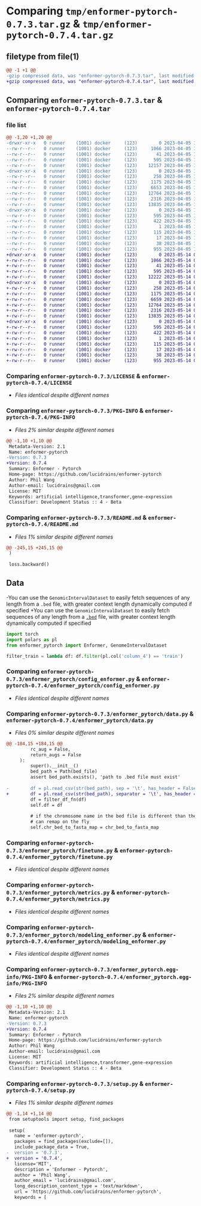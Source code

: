 # Comparing `tmp/enformer-pytorch-0.7.3.tar.gz` & `tmp/enformer-pytorch-0.7.4.tar.gz`

## filetype from file(1)

```diff
@@ -1 +1 @@
-gzip compressed data, was "enformer-pytorch-0.7.3.tar", last modified: Wed Apr  5 14:27:59 2023, max compression
+gzip compressed data, was "enformer-pytorch-0.7.4.tar", last modified: Sun May 14 04:01:06 2023, max compression
```

## Comparing `enformer-pytorch-0.7.3.tar` & `enformer-pytorch-0.7.4.tar`

### file list

```diff
@@ -1,20 +1,20 @@
-drwxr-xr-x   0 runner    (1001) docker     (123)        0 2023-04-05 14:27:59.699594 enformer-pytorch-0.7.3/
--rw-r--r--   0 runner    (1001) docker     (123)     1066 2023-04-05 14:27:44.000000 enformer-pytorch-0.7.3/LICENSE
--rw-r--r--   0 runner    (1001) docker     (123)       41 2023-04-05 14:27:44.000000 enformer-pytorch-0.7.3/MANIFEST.in
--rw-r--r--   0 runner    (1001) docker     (123)      595 2023-04-05 14:27:59.699594 enformer-pytorch-0.7.3/PKG-INFO
--rw-r--r--   0 runner    (1001) docker     (123)    12157 2023-04-05 14:27:44.000000 enformer-pytorch-0.7.3/README.md
-drwxr-xr-x   0 runner    (1001) docker     (123)        0 2023-04-05 14:27:59.695594 enformer-pytorch-0.7.3/enformer_pytorch/
--rw-r--r--   0 runner    (1001) docker     (123)      258 2023-04-05 14:27:44.000000 enformer-pytorch-0.7.3/enformer_pytorch/__init__.py
--rw-r--r--   0 runner    (1001) docker     (123)     1175 2023-04-05 14:27:44.000000 enformer-pytorch-0.7.3/enformer_pytorch/config_enformer.py
--rw-r--r--   0 runner    (1001) docker     (123)     6653 2023-04-05 14:27:44.000000 enformer-pytorch-0.7.3/enformer_pytorch/data.py
--rw-r--r--   0 runner    (1001) docker     (123)    12764 2023-04-05 14:27:44.000000 enformer-pytorch-0.7.3/enformer_pytorch/finetune.py
--rw-r--r--   0 runner    (1001) docker     (123)     2316 2023-04-05 14:27:44.000000 enformer-pytorch-0.7.3/enformer_pytorch/metrics.py
--rw-r--r--   0 runner    (1001) docker     (123)    13835 2023-04-05 14:27:44.000000 enformer-pytorch-0.7.3/enformer_pytorch/modeling_enformer.py
-drwxr-xr-x   0 runner    (1001) docker     (123)        0 2023-04-05 14:27:59.695594 enformer-pytorch-0.7.3/enformer_pytorch.egg-info/
--rw-r--r--   0 runner    (1001) docker     (123)      595 2023-04-05 14:27:59.000000 enformer-pytorch-0.7.3/enformer_pytorch.egg-info/PKG-INFO
--rw-r--r--   0 runner    (1001) docker     (123)      422 2023-04-05 14:27:59.000000 enformer-pytorch-0.7.3/enformer_pytorch.egg-info/SOURCES.txt
--rw-r--r--   0 runner    (1001) docker     (123)        1 2023-04-05 14:27:59.000000 enformer-pytorch-0.7.3/enformer_pytorch.egg-info/dependency_links.txt
--rw-r--r--   0 runner    (1001) docker     (123)      115 2023-04-05 14:27:59.000000 enformer-pytorch-0.7.3/enformer_pytorch.egg-info/requires.txt
--rw-r--r--   0 runner    (1001) docker     (123)       17 2023-04-05 14:27:59.000000 enformer-pytorch-0.7.3/enformer_pytorch.egg-info/top_level.txt
--rw-r--r--   0 runner    (1001) docker     (123)       38 2023-04-05 14:27:59.699594 enformer-pytorch-0.7.3/setup.cfg
--rw-r--r--   0 runner    (1001) docker     (123)      955 2023-04-05 14:27:44.000000 enformer-pytorch-0.7.3/setup.py
+drwxr-xr-x   0 runner    (1001) docker     (123)        0 2023-05-14 04:01:06.952199 enformer-pytorch-0.7.4/
+-rw-r--r--   0 runner    (1001) docker     (123)     1066 2023-05-14 04:00:56.000000 enformer-pytorch-0.7.4/LICENSE
+-rw-r--r--   0 runner    (1001) docker     (123)       41 2023-05-14 04:00:56.000000 enformer-pytorch-0.7.4/MANIFEST.in
+-rw-r--r--   0 runner    (1001) docker     (123)      595 2023-05-14 04:01:06.952199 enformer-pytorch-0.7.4/PKG-INFO
+-rw-r--r--   0 runner    (1001) docker     (123)    12222 2023-05-14 04:00:56.000000 enformer-pytorch-0.7.4/README.md
+drwxr-xr-x   0 runner    (1001) docker     (123)        0 2023-05-14 04:01:06.952199 enformer-pytorch-0.7.4/enformer_pytorch/
+-rw-r--r--   0 runner    (1001) docker     (123)      258 2023-05-14 04:00:56.000000 enformer-pytorch-0.7.4/enformer_pytorch/__init__.py
+-rw-r--r--   0 runner    (1001) docker     (123)     1175 2023-05-14 04:00:56.000000 enformer-pytorch-0.7.4/enformer_pytorch/config_enformer.py
+-rw-r--r--   0 runner    (1001) docker     (123)     6659 2023-05-14 04:00:56.000000 enformer-pytorch-0.7.4/enformer_pytorch/data.py
+-rw-r--r--   0 runner    (1001) docker     (123)    12764 2023-05-14 04:00:56.000000 enformer-pytorch-0.7.4/enformer_pytorch/finetune.py
+-rw-r--r--   0 runner    (1001) docker     (123)     2316 2023-05-14 04:00:56.000000 enformer-pytorch-0.7.4/enformer_pytorch/metrics.py
+-rw-r--r--   0 runner    (1001) docker     (123)    13835 2023-05-14 04:00:56.000000 enformer-pytorch-0.7.4/enformer_pytorch/modeling_enformer.py
+drwxr-xr-x   0 runner    (1001) docker     (123)        0 2023-05-14 04:01:06.952199 enformer-pytorch-0.7.4/enformer_pytorch.egg-info/
+-rw-r--r--   0 runner    (1001) docker     (123)      595 2023-05-14 04:01:06.000000 enformer-pytorch-0.7.4/enformer_pytorch.egg-info/PKG-INFO
+-rw-r--r--   0 runner    (1001) docker     (123)      422 2023-05-14 04:01:06.000000 enformer-pytorch-0.7.4/enformer_pytorch.egg-info/SOURCES.txt
+-rw-r--r--   0 runner    (1001) docker     (123)        1 2023-05-14 04:01:06.000000 enformer-pytorch-0.7.4/enformer_pytorch.egg-info/dependency_links.txt
+-rw-r--r--   0 runner    (1001) docker     (123)      115 2023-05-14 04:01:06.000000 enformer-pytorch-0.7.4/enformer_pytorch.egg-info/requires.txt
+-rw-r--r--   0 runner    (1001) docker     (123)       17 2023-05-14 04:01:06.000000 enformer-pytorch-0.7.4/enformer_pytorch.egg-info/top_level.txt
+-rw-r--r--   0 runner    (1001) docker     (123)       38 2023-05-14 04:01:06.952199 enformer-pytorch-0.7.4/setup.cfg
+-rw-r--r--   0 runner    (1001) docker     (123)      955 2023-05-14 04:00:56.000000 enformer-pytorch-0.7.4/setup.py
```

### Comparing `enformer-pytorch-0.7.3/LICENSE` & `enformer-pytorch-0.7.4/LICENSE`

 * *Files identical despite different names*

### Comparing `enformer-pytorch-0.7.3/PKG-INFO` & `enformer-pytorch-0.7.4/PKG-INFO`

 * *Files 2% similar despite different names*

```diff
@@ -1,10 +1,10 @@
 Metadata-Version: 2.1
 Name: enformer-pytorch
-Version: 0.7.3
+Version: 0.7.4
 Summary: Enformer - Pytorch
 Home-page: https://github.com/lucidrains/enformer-pytorch
 Author: Phil Wang
 Author-email: lucidrains@gmail.com
 License: MIT
 Keywords: artificial intelligence,transformer,gene-expression
 Classifier: Development Status :: 4 - Beta
```

### Comparing `enformer-pytorch-0.7.3/README.md` & `enformer-pytorch-0.7.4/README.md`

 * *Files 1% similar despite different names*

```diff
@@ -245,15 +245,15 @@
 )
 
 loss.backward()
 ```
 
 ## Data
 
-You can use the `GenomicIntervalDataset` to easily fetch sequences of any length from a `.bed` file, with greater context length dynamically computed if specified
+You can use the `GenomicIntervalDataset` to easily fetch sequences of any length from a <a href="https://genome.ucsc.edu/FAQ/FAQformat.html#format1">`.bed`</a> file, with greater context length dynamically computed if specified
 
 ```python
 import torch
 import polars as pl
 from enformer_pytorch import Enformer, GenomeIntervalDataset
 
 filter_train = lambda df: df.filter(pl.col('column_4') == 'train')
```

### Comparing `enformer-pytorch-0.7.3/enformer_pytorch/config_enformer.py` & `enformer-pytorch-0.7.4/enformer_pytorch/config_enformer.py`

 * *Files identical despite different names*

### Comparing `enformer-pytorch-0.7.3/enformer_pytorch/data.py` & `enformer-pytorch-0.7.4/enformer_pytorch/data.py`

 * *Files 0% similar despite different names*

```diff
@@ -184,15 +184,15 @@
         rc_aug = False,
         return_augs = False
     ):
         super().__init__()
         bed_path = Path(bed_file)
         assert bed_path.exists(), 'path to .bed file must exist'
 
-        df = pl.read_csv(str(bed_path), sep = '\t', has_header = False)
+        df = pl.read_csv(str(bed_path), separator = '\t', has_header = False)
         df = filter_df_fn(df)
         self.df = df
 
         # if the chromosome name in the bed file is different than the keyname in the fasta
         # can remap on the fly
         self.chr_bed_to_fasta_map = chr_bed_to_fasta_map
```

### Comparing `enformer-pytorch-0.7.3/enformer_pytorch/finetune.py` & `enformer-pytorch-0.7.4/enformer_pytorch/finetune.py`

 * *Files identical despite different names*

### Comparing `enformer-pytorch-0.7.3/enformer_pytorch/metrics.py` & `enformer-pytorch-0.7.4/enformer_pytorch/metrics.py`

 * *Files identical despite different names*

### Comparing `enformer-pytorch-0.7.3/enformer_pytorch/modeling_enformer.py` & `enformer-pytorch-0.7.4/enformer_pytorch/modeling_enformer.py`

 * *Files identical despite different names*

### Comparing `enformer-pytorch-0.7.3/enformer_pytorch.egg-info/PKG-INFO` & `enformer-pytorch-0.7.4/enformer_pytorch.egg-info/PKG-INFO`

 * *Files 2% similar despite different names*

```diff
@@ -1,10 +1,10 @@
 Metadata-Version: 2.1
 Name: enformer-pytorch
-Version: 0.7.3
+Version: 0.7.4
 Summary: Enformer - Pytorch
 Home-page: https://github.com/lucidrains/enformer-pytorch
 Author: Phil Wang
 Author-email: lucidrains@gmail.com
 License: MIT
 Keywords: artificial intelligence,transformer,gene-expression
 Classifier: Development Status :: 4 - Beta
```

### Comparing `enformer-pytorch-0.7.3/setup.py` & `enformer-pytorch-0.7.4/setup.py`

 * *Files 1% similar despite different names*

```diff
@@ -1,14 +1,14 @@
 from setuptools import setup, find_packages
 
 setup(
   name = 'enformer-pytorch',
   packages = find_packages(exclude=[]),
   include_package_data = True,
-  version = '0.7.3',
+  version = '0.7.4',
   license='MIT',
   description = 'Enformer - Pytorch',
   author = 'Phil Wang',
   author_email = 'lucidrains@gmail.com',
   long_description_content_type = 'text/markdown',
   url = 'https://github.com/lucidrains/enformer-pytorch',
   keywords = [
```

